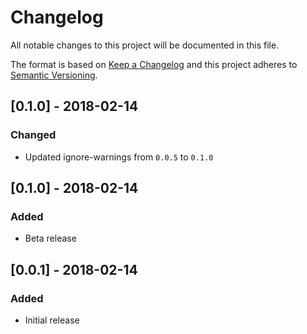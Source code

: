 # Changelog

All notable changes to this project will be documented in this file.

The format is based on [Keep a Changelog](http://keepachangelog.com/en/1.0.0/)
and this project adheres to [Semantic Versioning](http://semver.org/spec/v2.0.0.html).

## [0.1.0] - 2018-02-14
### Changed
- Updated ignore-warnings from `0.0.5` to `0.1.0`

## [0.1.0] - 2018-02-14
### Added
- Beta release

## [0.0.1] - 2018-02-14
### Added
- Initial release
